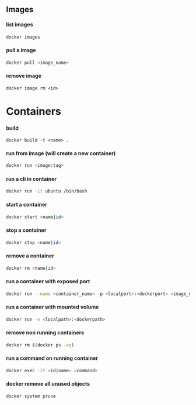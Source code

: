 ## Images

#### list images
```bash
docker images
```

#### pull a image
```bash
docker pull <image_name>
```

#### remove image
```
docker image rm <id>
```

# Containers

#### build
```
docker build -t <name> .
```
#### run from image (will create a new container)
```bash
docker run <image:tag>
```

#### run a cli in container
```bash
docker run -it ubuntu /bin/bash
```

#### start a container
```bash
docker start <name|id>
```

#### stop a container
```bash
docker stop <name|id>
```

#### remove a container
```bash
docker rm <name|id>
```

#### run a container with exposed port
```bash
docker run --name <container_name> -p <localport>:<dockerport> <image_name>
```

#### run a container with mounted volume
```bash
docker run -v <localpath>:<dockerpath>
```

#### remove non running containers
```bash
docker rm $(docker ps -aq)
```

#### run a command on running container
```bash
docker exec -it <id|name> <command>
```

#### docker remove all unused objects
```bash
docker system prune
```